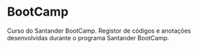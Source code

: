 # BootCamp
Curso do Santander BootCamp.
Registor de códigos e anotações desenvolvidas durante o programa Santander BootCamp.
